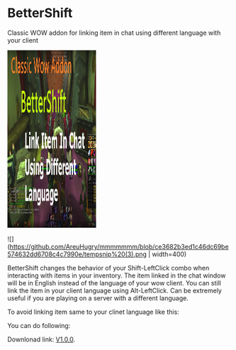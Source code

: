 # BetterShift
Classic WOW addon for linking item in chat using different language with your client

<img src="https://github.com/AreuHugry/mmmmmmm/blob/ce3682b3ed1c46dc69be574632dd6708c4c7990e/tempsnip%20(3).png" width="200" height="400" />


![](https://github.com/AreuHugry/mmmmmmm/blob/ce3682b3ed1c46dc69be574632dd6708c4c7990e/tempsnip%20(3).png | width=400)

BetterShift changes the behavior of your Shift-LeftClick combo when interacting with items in your inventory. The item linked in the chat window will be in English instead of the language of your wow client. You can still link the item in your client language using Alt-LeftClick. Can be extremely useful if you are playing on a server with a different language.

To avoid linking item same to your clinet language like this:


You can do following:


Downlonad link: [V1.0.0](https://github.com/AreuHugry/BetterShift/releases/tag/v1.0.0).
